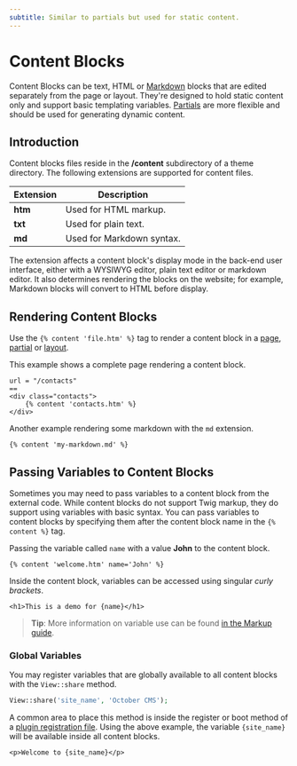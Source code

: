 ```yaml
---
subtitle: Similar to partials but used for static content.
---
```

# Content Blocks

Content Blocks can be text, HTML or [Markdown](http://daringfireball.net/projects/markdown/syntax) blocks that are edited separately from the page or layout. They're designed to hold static content only and support basic templating variables. [Partials](partials.md) are more flexible and should be used for generating dynamic content.

## Introduction

Content blocks files reside in the **/content** subdirectory of a theme directory. The following extensions are supported for content files.

Extension | Description
------------- | -------------
**htm** | Used for HTML markup.
**txt** | Used for plain text.
**md** | Used for Markdown syntax.

The extension affects a content block's display mode in the back-end user interface, either with a WYSIWYG editor, plain text editor or markdown editor. It also determines rendering the blocks on the website; for example, Markdown blocks will convert to HTML before display.

## Rendering Content Blocks

Use the `{% content 'file.htm' %}` tag to render a content block in a [page](pages.md), [partial](partials.md) or [layout](layouts.md).

This example shows a complete page rendering a content block.

```twig
url = "/contacts"
==
<div class="contacts">
    {% content 'contacts.htm' %}
</div>
```

Another example rendering some markdown with the `md` extension.

```twig
{% content 'my-markdown.md' %}
```

<a id="oc-passing-variables-to-content-blocks"></a>
## Passing Variables to Content Blocks

Sometimes you may need to pass variables to a content block from the external code. While content blocks do not support Twig markup, they do support using variables with basic syntax. You can pass variables to content blocks by specifying them after the content block name in the `{% content %}` tag.

Passing the variable called `name` with a value **John** to the content block.

```twig
{% content 'welcome.htm' name='John' %}
```

Inside the content block, variables can be accessed using singular *curly brackets*.

```
<h1>This is a demo for {name}</h1>
```

> **Tip**: More information on variable use can be found [in the Markup guide](../markup/tag-content.md).

### Global Variables

You may register variables that are globally available to all content blocks with the `View::share` method.

```php
View::share('site_name', 'October CMS');
```

A common area to place this method is inside the register or boot method of a [plugin registration file](../plugin/registration.md). Using the above example, the variable `{site_name}` will be available inside all content blocks.

```
<p>Welcome to {site_name}</p>
```
